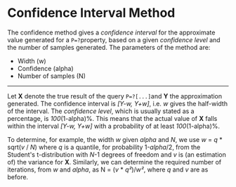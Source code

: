 # Confidence Interval Method

The confidence method gives a *confidence interval* for the approximate value generated for a `P=?`property, based on a given *confidence level* and the number of samples generated. The parameters of the method are:

- Width (w)
- Confidence (alpha)
- Number of samples (N)

---

Let **X** denote the true result of the query `P=?[...]`and **Y** the approximation generated. The confidence interval is *[Y-w, Y+w]*, i.e. *w* gives the half-width of the interval. The *confidence level*, which is usually stated as a percentage, is *100*(1-alpha)%. This means that the actual value of **X** falls within the interval *[Y-w, Y+w]* with a probability of at least *100*(1-alpha)%.

To determine, for example, the width *w* given *alpha* and *N*, we use _w_ = _q_ * sqrt(_v_ / _N_) where _q_ is a quantile, for probability 1-_alpha_/2, from the Student's t-distribution with _N_-1 degrees of freedom and _v_ is (an estimation of) the variance for **X**. Similarly, we can determine the required number of iterations, from _w_ and _alpha_, as N = (_v_ * *q²*)/*w²*, where *q* and _v_ are as before.



